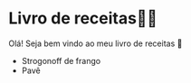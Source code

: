 # Livro de receitas:man_cook:

Olá! Seja bem vindo ao meu livro de receitas :star2:

- Strogonoff de frango
- Pavê
